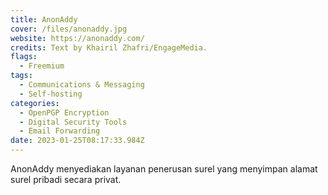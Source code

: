 ```yaml
---
title: AnonAddy
cover: /files/anonaddy.jpg
website: https://anonaddy.com/
credits: Text by Khairil Zhafri/EngageMedia.
flags:
  - Freemium
tags:
  - Communications & Messaging
  - Self-hosting
categories:
  - OpenPGP Encryption
  - Digital Security Tools
  - Email Forwarding
date: 2023-01-25T08:17:33.984Z
---
```

AnonAddy menyediakan layanan penerusan surel yang menyimpan alamat surel pribadi secara privat.